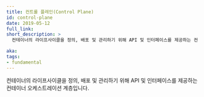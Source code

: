 ```yaml
---
title: 컨트롤 플레인(Control Plane)
id: control-plane
date: 2019-05-12
full_link:
short_description: >
  컨테이너의 라이프사이클을 정의, 배포 및 관리하기 위해 API 및 인터페이스를 제공하는 컨테이너 오케스트레이션 계층입니다.

aka:
tags:
- fundamental
---
```

 컨테이너의 라이프사이클을 정의, 배포 및 관리하기 위해 API 및 인터페이스를 제공하는 컨테이너 오케스트레이션 계층입니다.
